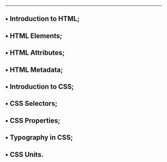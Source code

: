 ----------------------------------------------------------------------
• Introduction to HTML;
----------------------------------------------------------------------
• HTML Elements;
----------------------------------------------------------------------
• HTML Attributes;
----------------------------------------------------------------------
• HTML Metadata;
----------------------------------------------------------------------
• Introduction to CSS;
----------------------------------------------------------------------
• CSS Selectors;
----------------------------------------------------------------------
• CSS Properties;
----------------------------------------------------------------------
• Typography in CSS;
----------------------------------------------------------------------
• CSS Units.
----------------------------------------------------------------------
